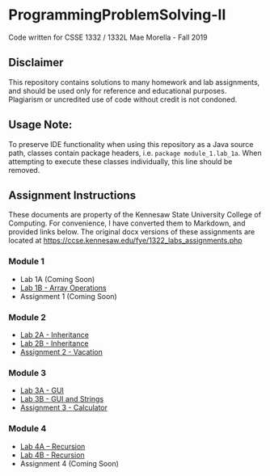 # ProgrammingProblemSolving-II
Code written for CSSE 1332 / 1332L
Mae Morella - Fall 2019

## Disclaimer
This repository contains solutions to many homework and lab assignments, and should be used only for reference and educational purposes. Plagiarism or uncredited use of code without credit is not condoned.

## Usage Note:
To preserve IDE functionality when using this repository as a Java source path, classes contain package headers, i.e. `package module_1.lab_1a`. When attempting to execute these classes individually, this line should be removed.

## Assignment Instructions
These documents are property of the Kennesaw State University College of Computing. For convenience, I have converted them to Markdown, and provided links below. The original docx versions of these assignments are located at https://ccse.kennesaw.edu/fye/1322_labs_assignments.php

### Module 1
* Lab 1A (Coming Soon)
* [Lab 1B - Array Operations](https://github.com/MozzarellaM/ProgrammingProblemSolving-II/blob/master/src/module_1/lab_1b/_Lab%201B%20-%20Search.md)
* Assignment 1 (Coming Soon)

### Module 2
* [Lab 2A - Inheritance](https://github.com/MozzarellaM/ProgrammingProblemSolving-II/blob/master/src/module_2/lab_2a/_Lab%202A%20-%20Inheritance.md)
* [Lab 2B - Inheritance](https://github.com/MozzarellaM/ProgrammingProblemSolving-II/blob/master/src/module_2/lab_2b/_Lab%202B%20-%20Abstract%20Classes.md)
* [Assignment 2 - Vacation](https://github.com/MozzarellaM/ProgrammingProblemSolving-II/blob/master/src/module_2/assignment_2/_Assignment%202%20-%20Vacation.md)

### Module 3
* [Lab 3A - GUI](https://github.com/MozzarellaM/ProgrammingProblemSolving-II/blob/master/src/module_3/lab_3a/_Lab%203A%20-%20GUI.md)
* [Lab 3B - GUI and Strings](https://github.com/MozzarellaM/ProgrammingProblemSolving-II/blob/master/src/module_3/lab_3b/_Lab%203B%20-%20GUI%20and%20Strings.md)
* [Assignment 3 - Calculator](https://github.com/MozzarellaM/ProgrammingProblemSolving-II/blob/master/src/module_3/assignment_3/_Assignment%203%20-%20Calculator.md)

### Module 4
* [Lab 4A – Recursion](https://github.com/MozzarellaM/ProgrammingProblemSolving-II/blob/master/src/module_4/lab_4a/_Lab%204a%20-%20Recursion.md)
* [Lab 4B - Recursion](https://github.com/MozzarellaM/ProgrammingProblemSolving-II/blob/master/src/module_4/lab_4b/_Lab%204B%20-%20Recursion.md)
* Assignment 4 (Coming Soon)
